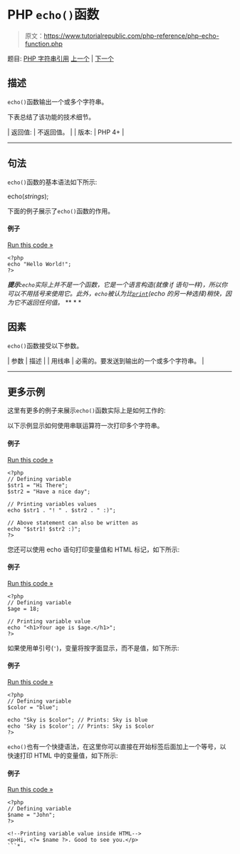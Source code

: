 # PHP `echo()`函数

> 原文：<https://www.tutorialrepublic.com/php-reference/php-echo-function.php>

题目: [PHP 字符串引用](php-string-functions.php) [上一个](php-crypt-function.php) | [下一个](php-explode-function.php)

## 描述

`echo()`函数输出一个或多个字符串。

下表总结了该功能的技术细节。

| 返回值: | 不返回值。 |
| 版本: | PHP 4+ |

* * *

## 句法

`echo()`函数的基本语法如下所示:

echo(*strings*);

下面的例子展示了`echo()`函数的作用。

#### 例子

[Run this code »](../codelab.php?topic=php&file=display-a-string "Run this code to view the output")

```
<?php
echo "Hello World!";
?>
```

 ***提示:**`echo`实际上并不是一个函数，它是一个语言构造(就像 if 语句一样)，所以你可以不用括号来使用它。此外，`echo`被认为比[`print`](php-print-function.php)(echo 的另一种选择)稍快，因为它不返回任何值。*  ** * *

## 因素

`echo()`函数接受以下参数。

| 参数 | 描述 |
| 用线串 | 必需的。要发送到输出的一个或多个字符串。 |

* * *

## 更多示例

这里有更多的例子来展示`echo()`函数实际上是如何工作的:

以下示例显示如何使用串联运算符一次打印多个字符串。

#### 例子

[Run this code »](../codelab.php?topic=php&file=display-multiple-strings-at-once "Run this code to view the output")

```
<?php
// Defining variable
$str1 = "Hi There";
$str2 = "Have a nice day";

// Printing variables values
echo $str1 . "! " . $str2 . " :)";

// Above statement can also be written as
echo "$str1! $str2 :)";
?>
```

您还可以使用 echo 语句打印变量值和 HTML 标记，如下所示:

#### 例子

[Run this code »](../codelab.php?topic=php&file=display-variable-value-and-html-tags "Run this code to view the output")

```
<?php
// Defining variable
$age = 18;

// Printing variable value
echo "<h1>Your age is $age.</h1>";
?>
```

如果使用单引号(`'`)，变量将按字面显示，而不是值，如下所示:

#### 例子

[Run this code »](../codelab.php?topic=php&file=display-single-quoted-string-containing-variable "Run this code to view the output")

```
<?php
// Defining variable
$color = "blue";

echo "Sky is $color"; // Prints: Sky is blue
echo 'Sky is $color'; // Prints: Sky is $color
?>
```

`echo()`也有一个快捷语法，在这里你可以直接在开始标签后面加上一个等号，以快速打印 HTML 中的变量值，如下所示:

#### 例子

[Run this code »](../codelab.php?topic=php&file=echo-shortcut-syntax "Run this code to view the output")

```
<?php
// Defining variable
$name = "John";
?>

<!--Printing variable value inside HTML-->
<p>Hi, <?= $name ?>. Good to see you.</p>
```*